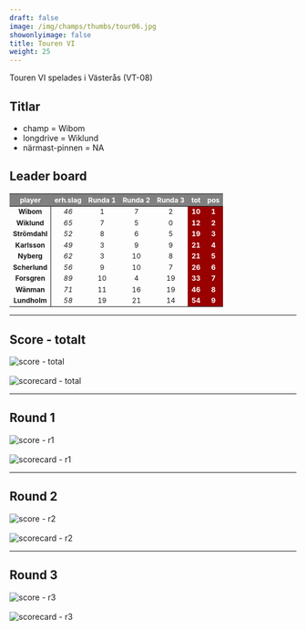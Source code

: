 ```yaml
---  
draft: false  
image: /img/champs/thumbs/tour06.jpg  
showonlyimage: false  
title: Touren VI  
weight: 25  
---
```


Touren VI spelades i Västerås (VT-08)

<!--more-->

## Titlar

-   champ = Wibom  
-   longdrive = Wiklund  
-   närmast-pinnen = NA

## Leader board

<table class="table table-striped table-bordered table-hover table-condensed table-responsive" style="font-size: 12px; ">
 <thead>
  <tr>
   <th style="text-align:center;font-weight: bold;color: white !important;background-color: gray !important;"> player </th>
   <th style="text-align:center;font-weight: bold;color: white !important;background-color: gray !important;"> erh.slag </th>
   <th style="text-align:center;font-weight: bold;color: white !important;background-color: gray !important;"> Runda 1 </th>
   <th style="text-align:center;font-weight: bold;color: white !important;background-color: gray !important;"> Runda 2 </th>
   <th style="text-align:center;font-weight: bold;color: white !important;background-color: gray !important;"> Runda 3 </th>
   <th style="text-align:center;font-weight: bold;color: white !important;background-color: gray !important;"> tot </th>
   <th style="text-align:center;font-weight: bold;color: white !important;background-color: gray !important;"> pos </th>
  </tr>
 </thead>
<tbody>
  <tr>
   <td style="text-align:center;font-weight: bold;background-color: gray50 !important;border-right:1px solid;"> Wibom </td>
   <td style="text-align:center;font-style: italic;"> 46 </td>
   <td style="text-align:center;"> 1 </td>
   <td style="text-align:center;"> 7 </td>
   <td style="text-align:center;"> 2 </td>
   <td style="text-align:center;font-weight: bold;color: white !important;background-color: #990000 !important;"> 10 </td>
   <td style="text-align:center;font-weight: bold;color: white !important;background-color: #990000 !important;"> 1 </td>
  </tr>
  <tr>
   <td style="text-align:center;font-weight: bold;background-color: gray50 !important;border-right:1px solid;"> Wiklund </td>
   <td style="text-align:center;font-style: italic;"> 65 </td>
   <td style="text-align:center;"> 7 </td>
   <td style="text-align:center;"> 5 </td>
   <td style="text-align:center;"> 0 </td>
   <td style="text-align:center;font-weight: bold;color: white !important;background-color: #990000 !important;"> 12 </td>
   <td style="text-align:center;font-weight: bold;color: white !important;background-color: #990000 !important;"> 2 </td>
  </tr>
  <tr>
   <td style="text-align:center;font-weight: bold;background-color: gray50 !important;border-right:1px solid;"> Strömdahl </td>
   <td style="text-align:center;font-style: italic;"> 52 </td>
   <td style="text-align:center;"> 8 </td>
   <td style="text-align:center;"> 6 </td>
   <td style="text-align:center;"> 5 </td>
   <td style="text-align:center;font-weight: bold;color: white !important;background-color: #990000 !important;"> 19 </td>
   <td style="text-align:center;font-weight: bold;color: white !important;background-color: #990000 !important;"> 3 </td>
  </tr>
  <tr>
   <td style="text-align:center;font-weight: bold;background-color: gray50 !important;border-right:1px solid;"> Karlsson </td>
   <td style="text-align:center;font-style: italic;"> 49 </td>
   <td style="text-align:center;"> 3 </td>
   <td style="text-align:center;"> 9 </td>
   <td style="text-align:center;"> 9 </td>
   <td style="text-align:center;font-weight: bold;color: white !important;background-color: #990000 !important;"> 21 </td>
   <td style="text-align:center;font-weight: bold;color: white !important;background-color: #990000 !important;"> 4 </td>
  </tr>
  <tr>
   <td style="text-align:center;font-weight: bold;background-color: gray50 !important;border-right:1px solid;"> Nyberg </td>
   <td style="text-align:center;font-style: italic;"> 62 </td>
   <td style="text-align:center;"> 3 </td>
   <td style="text-align:center;"> 10 </td>
   <td style="text-align:center;"> 8 </td>
   <td style="text-align:center;font-weight: bold;color: white !important;background-color: #990000 !important;"> 21 </td>
   <td style="text-align:center;font-weight: bold;color: white !important;background-color: #990000 !important;"> 5 </td>
  </tr>
  <tr>
   <td style="text-align:center;font-weight: bold;background-color: gray50 !important;border-right:1px solid;"> Scherlund </td>
   <td style="text-align:center;font-style: italic;"> 56 </td>
   <td style="text-align:center;"> 9 </td>
   <td style="text-align:center;"> 10 </td>
   <td style="text-align:center;"> 7 </td>
   <td style="text-align:center;font-weight: bold;color: white !important;background-color: #990000 !important;"> 26 </td>
   <td style="text-align:center;font-weight: bold;color: white !important;background-color: #990000 !important;"> 6 </td>
  </tr>
  <tr>
   <td style="text-align:center;font-weight: bold;background-color: gray50 !important;border-right:1px solid;"> Forsgren </td>
   <td style="text-align:center;font-style: italic;"> 89 </td>
   <td style="text-align:center;"> 10 </td>
   <td style="text-align:center;"> 4 </td>
   <td style="text-align:center;"> 19 </td>
   <td style="text-align:center;font-weight: bold;color: white !important;background-color: #990000 !important;"> 33 </td>
   <td style="text-align:center;font-weight: bold;color: white !important;background-color: #990000 !important;"> 7 </td>
  </tr>
  <tr>
   <td style="text-align:center;font-weight: bold;background-color: gray50 !important;border-right:1px solid;"> Wänman </td>
   <td style="text-align:center;font-style: italic;"> 71 </td>
   <td style="text-align:center;"> 11 </td>
   <td style="text-align:center;"> 16 </td>
   <td style="text-align:center;"> 19 </td>
   <td style="text-align:center;font-weight: bold;color: white !important;background-color: #990000 !important;"> 46 </td>
   <td style="text-align:center;font-weight: bold;color: white !important;background-color: #990000 !important;"> 8 </td>
  </tr>
  <tr>
   <td style="text-align:center;font-weight: bold;background-color: gray50 !important;border-right:1px solid;"> Lundholm </td>
   <td style="text-align:center;font-style: italic;"> 58 </td>
   <td style="text-align:center;"> 19 </td>
   <td style="text-align:center;"> 21 </td>
   <td style="text-align:center;"> 14 </td>
   <td style="text-align:center;font-weight: bold;color: white !important;background-color: #990000 !important;"> 54 </td>
   <td style="text-align:center;font-weight: bold;color: white !important;background-color: #990000 !important;"> 9 </td>
  </tr>
</tbody>
</table>

------------------------------------------------------------------------

## Score - totalt

<img src="/results/tour06/relnet.lineplot.all.png" alt="score - total">
<br><br>
<img src="/results/tour06/absgross.scorecard.all.png" alt="scorecard - total">

------------------------------------------------------------------------

## Round 1

<img src="/results/tour06/relnet.lineplot.r1.png" alt="score - r1">
<br><br>
<img src="/results/tour06/absgross.scorecard.r1.png" alt="scorecard - r1">

------------------------------------------------------------------------

## Round 2

<img src="/results/tour06/relnet.lineplot.r2.png" alt="score - r2">
<br><br>
<img src="/results/tour06/absgross.scorecard.r2.png" alt="scorecard - r2">

------------------------------------------------------------------------

## Round 3

<img src="/results/tour06/relnet.lineplot.r3.png" alt="score - r3">
<br><br>
<img src="/results/tour06/absgross.scorecard.r3.png" alt="scorecard - r3">

